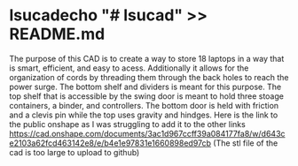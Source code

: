 # lsucadecho "# lsucad" >> README.md
The purpose of this CAD is to create a way to store 18 laptops in a way that is smart, efficient, and easy to acess. Additionally it allows for the organization of cords by threading them through the back holes to reach the power surge. The bottom shelf and dividers is meant for this purpose. The top shelf that is accessible by the swing door is meant to hold three stoage containers, a binder, and controllers. The bottom door is held with friction and a clevis pin while the top uses gravity and hindges. Here is the link to the public onshape as I was struggling to add it to the other links https://cad.onshape.com/documents/3ac1d967ccff39a084177fa8/w/d643ce2103a62fcd463142e8/e/b4e1e97831e1660898ed97cb (The stl file of the cad is too large to upload to github)

